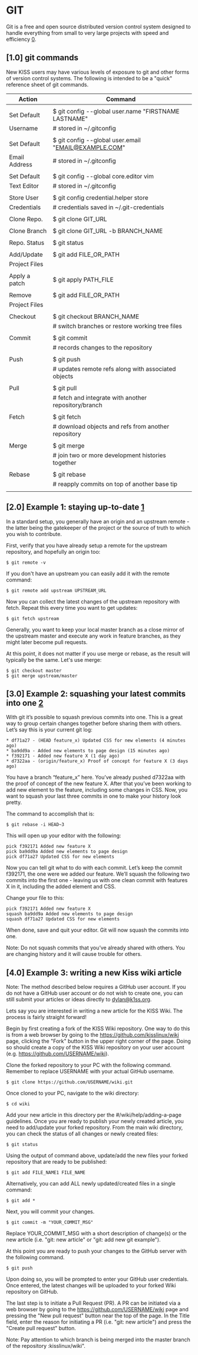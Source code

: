 GIT
===

Git is a free and open source distributed version control system designed to
handle everything from small to very large projects with speed and
efficiency [0].

[1.0] git commands
------------------

New KISS users may have various levels of exposure to git and other forms of
version control systems. The following is intended to be a "quick" reference
sheet of git commands.


|   Action          |   Command                                                |
|-------------------|----------------------------------------------------------|
|                   |                                                          |
|   Set Default     |   $ git config --global user.name "FIRSTNAME LASTNAME"   |
|   Username        |   # stored in ~/.gitconfig                               |
|                   |                                                          |
|   Set Default     |   $ git config --global user.email "EMAIL@EXAMPLE.COM"   |
|   Email Address   |   # stored in ~/.gitconfig                               |
|                   |                                                          |
|   Set Default     |   $ git config --global core.editor vim                  |
|   Text Editor     |   # stored in ~/.gitconfig                               |
|                   |                                                          |
|   Store User      |   $ git config credential.helper store                   |
|   Credentials     |   # credentials saved in ~/.git-credentials              |
|                   |                                                          |
|   Clone Repo.     |   $ git clone GIT_URL                                    |
|                   |                                                          |
|   Clone Branch    |   $ git clone GIT_URL -b BRANCH_NAME                     |
|                   |                                                          |
|   Repo. Status    |   $ git status                                           |
|                   |                                                          |
|   Add/Update      |   $ git add FILE_OR_PATH                                 |
|   Project Files   |                                                          |
|                   |                                                          |
|   Apply a patch   |   $ git apply PATH_FILE                                  |
|                   |                                                          |
|   Remove          |   $ git add FILE_OR_PATH                                 |
|   Project Files   |                                                          |
|                   |                                                          |
|   Checkout        |   $ git checkout BRANCH_NAME                             |
|                   |   # switch branches or restore working tree files        |
|                   |                                                          |
|   Commit          |   $ git commit                                           |
|                   |   # records changes to the repository                    |
|                   |                                                          |
|   Push            |   $ git push                                             |
|                   |   # updates remote refs along with associated objects    |
|                   |                                                          |
|   Pull            |   $ git pull                                             |
|                   |   # fetch and integrate with another repository/branch   |
|                   |                                                          |
|   Fetch           |   $ git fetch                                            |
|                   |   # download objects and refs from another repository    |
|                   |                                                          |
|   Merge           |   $ git merge                                            |
|                   |   # join two or more development histories together      |
|                   |                                                          |
|   Rebase          |   $ git rebase                                           |
|                   |   # reapply commits on top of another base tip           |
|                   |                                                          |


[2.0] Example 1: staying up-to-date [1]
---------------------------------------

In a standard setup, you generally have an origin and an upstream remote - the
latter being the gatekeeper of the project or the source of truth to which you
wish to contribute.

First, verify that you have already setup a remote for the upstream repository,
and hopefully an origin too:

    $ git remote -v

If you don't have an upstream you can easily add it with the remote command:

    $ git remote add upstream UPSTREAM_URL

Now you can collect the latest changes of the upstream repository with fetch.
Repeat this every time you want to get updates:

    $ git fetch upstream

Generally, you want to keep your local master branch as a close mirror of the
upstream master and execute any work in feature branches, as they might later
become pull requests.

At this point, it does not matter if you use merge or rebase, as the result
will typically be the same. Let's use merge:

    $ git checkout master
    $ git merge upstream/master

[3.0] Example 2: squashing your latest commits into one [2]
-----------------------------------------------------------

With git it’s possible to squash previous commits into one. This is a great way
to group certain changes together before sharing them with others. Let’s say 
this is your current git log:

    * df71a27 - (HEAD feature_x) Updated CSS for new elements (4 minutes ago)
    * ba9dd9a - Added new elements to page design (15 minutes ago)
    * f392171 - Added new feature X (1 day ago)
    * d7322aa - (origin/feature_x) Proof of concept for feature X (3 days ago)

You have a branch “feature_x” here. You’ve already pushed d7322aa with the proof
of concept of the new feature X. After that you’ve been working to add new 
element to the feature, including some changes in CSS. Now, you want to squash
your last three commits in one to make your history look pretty.

The command to accomplish that is:

    $ git rebase -i HEAD~3

This will open up your editor with the following:

    pick f392171 Added new feature X
    pick ba9dd9a Added new elements to page design
    pick df71a27 Updated CSS for new elements

Now you can tell git what to do with each commit. Let’s keep the commit f392171,
the one were we added our feature. We’ll squash the following two commits into 
the first one - leaving us with one clean commit with features X in it, 
including the added element and CSS.

Change your file to this:

    pick f392171 Added new feature X
    squash ba9dd9a Added new elements to page design
    squash df71a27 Updated CSS for new elements

When done, save and quit your editor. Git will now squash the commits into one.

Note: Do not squash commits that you’ve already shared with others. You are
      changing history and it will cause trouble for others.

[4.0] Example 3: writing a new Kiss wiki article
------------------------------------------------

Note: The method described below requires a GitHub user account. If you do not
      have a GitHub user account or do not wish to create one, you can still 
      submit your articles or ideas directly to dylan@k1ss.org.

Lets say you are interested in writing a new article for the KISS Wiki. The
process is fairly straight forward!  

Begin by first creating a fork of the KISS Wiki repository. One way to do this
is from a web browser by going to the https://github.com/kisslinux/wiki page, 
clicking the "Fork" button in the upper right corner of the page. Doing so 
should create a copy of the KISS Wiki repository on your user account (e.g. 
https://github.com/USERNAME/wiki). 

Clone the forked repository to your PC with the following command. Remember to 
replace USERNAME with your actual GitHub username.

    $ git clone https://github.com/USERNAME/wiki.git

Once cloned to your PC, navigate to the wiki directory:

    $ cd wiki

Add your new article in this directory per the #/wiki/help/adding-a-page 
guidelines. Once you are ready to publish your newly created article, you need 
to add/update your forked repository. From the main wiki directory, you can 
check the status of all changes or newly created files:

    $ git status
 
Using the output of command above, update/add the new files your forked 
repository that are ready to be published:

    $ git add FILE_NAME1 FILE_NAME

Alternatively, you can add ALL newly updated/created files in a single command:

    $ git add *

Next, you will commit your changes. 

    $ git commit -m "YOUR_COMMIT_MSG"

Replace YOUR_COMMIT_MSG with a short description of change(s) or the new article 
(i.e. "git: new article" or "git: add new git example"). 

At this point you are ready to push your changes to the GitHub server with the
following command.

    $ git push

Upon doing so, you will be prompted to enter your GitHub user credentials. Once
entered, the latest changes will be uploaded to your forked Wiki repository 
on GitHub.

The last step is to initiate a Pull Request (PR). A PR can be initiated via a
web browser by going to the https://github.com/USERNAME/wiki page and pressing
the "New pull request" button near the top of the page. In the Title field, 
enter the reason for initiating a PR (i.e. "git: new article") and press the 
"Create pull request" button.

Note: Pay attention to which branch is being merged into the master branch of
      the repository :kisslinux/wiki".

[0]: https://git-scm.com
[1]: https://www.atlassian.com/git/tutorials/git-forks-and-upstreams
[2]: https://www.devroom.io/2011/07/05/git-squash-your-latests-commits-into-one/
